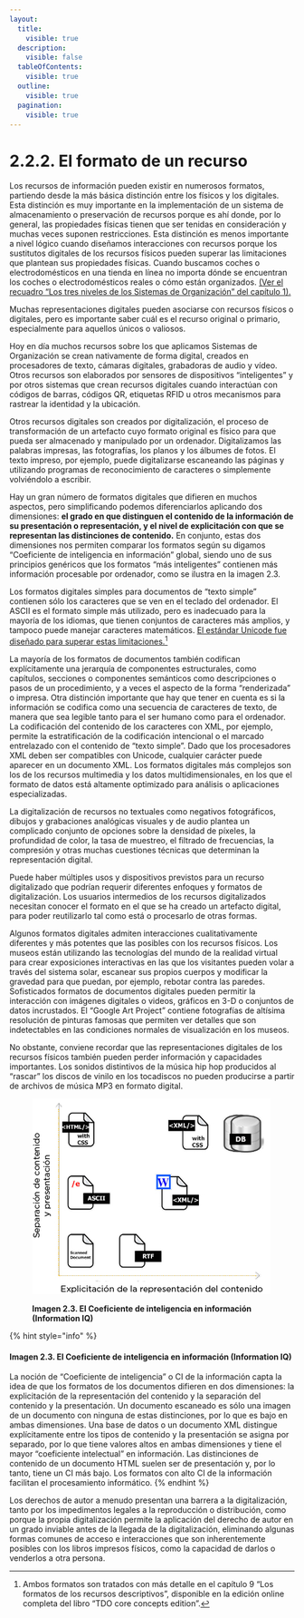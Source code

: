 ```yaml
---
layout:
  title:
    visible: true
  description:
    visible: false
  tableOfContents:
    visible: true
  outline:
    visible: true
  pagination:
    visible: true
---
```


# 2.2.2. El formato de un recurso

Los recursos de información pueden existir en numerosos formatos, partiendo desde la más básica distinción entre los físicos y los digitales. Esta distinción es muy importante en la implementación de un sistema de almacenamiento o preservación de recursos porque es ahí donde, por lo general, las propiedades físicas tienen que ser tenidas en consideración y muchas veces suponen restricciones. Esta distinción es menos importante a nivel lógico cuando diseñamos interacciones con recursos porque los sustitutos digitales de los recursos físicos pueden superar las limitaciones que plantean sus propiedades físicas. Cuando buscamos coches o electrodomésticos en una tienda en línea no importa dónde se encuentran los coches o electrodomésticos reales o cómo están organizados. [(Ver el recuadro “Los tres niveles de los Sistemas de Organización” del capítulo 1).](../../capitulo-i.-sistemas-de-organizacion-marco-de-referencia/1.6-el-concepto-de-principio-de-organizacion.md#los-tres-niveles-de-sistemas-de-organizacion)

Muchas representaciones digitales pueden asociarse con recursos físicos o digitales, pero es importante saber cuál es el recurso original o primario, especialmente para aquellos únicos o valiosos.

Hoy en día muchos recursos sobre los que aplicamos Sistemas de Organización se crean nativamente de forma digital, creados en procesadores de texto, cámaras digitales, grabadoras de audio y vídeo. Otros recursos son elaborados por sensores de dispositivos “inteligentes” y por otros sistemas que crean recursos digitales cuando interactúan con códigos de barras, códigos QR, etiquetas RFID u otros mecanismos para rastrear la identidad y la ubicación.

Otros recursos digitales son creados por digitalización, el proceso de transformación de un artefacto cuyo formato original es físico para que pueda ser almacenado y manipulado por un ordenador. Digitalizamos las palabras impresas, las fotografías, los planos y los álbumes de fotos. El texto impreso, por ejemplo, puede digitalizarse escaneando las páginas y utilizando programas de reconocimiento de caracteres o simplemente volviéndolo a escribir.

Hay un gran número de formatos digitales que difieren en muchos aspectos, pero simplificando podemos diferenciarlos aplicando dos dimensiones: **el grado en que distinguen el contenido de la información de su presentación o representación, y el nivel de explicitación con que se representan las distinciones de contenido.** En conjunto, estas dos dimensiones nos permiten comparar los formatos según su digamos “Coeficiente de inteligencia en información” global, siendo uno de sus principios genéricos que los formatos “más inteligentes” contienen más información procesable por ordenador, como se ilustra en la imagen 2.3.

Los formatos digitales simples para documentos de “texto simple” contienen sólo los caracteres que se ven en el teclado del ordenador. El ASCII es el formato simple más utilizado, pero es inadecuado para la mayoría de los idiomas, que tienen conjuntos de caracteres más amplios, y tampoco puede manejar caracteres matemáticos. [El estándar Unicode fue diseñado para superar estas limitaciones.](#user-content-fn-1)[^1]

La mayoría de los formatos de documentos también codifican explícitamente una jerarquía de componentes estructurales, como capítulos, secciones o componentes semánticos como descripciones o pasos de un procedimiento, y a veces el aspecto de la forma “renderizada” o impresa. Otra distinción importante que hay que tener en cuenta es si la información se codifica como una secuencia de caracteres de texto, de manera que sea legible tanto para el ser humano como para el ordenador. La codificación del contenido de los caracteres con XML, por ejemplo, permite la estratificación de la codificación intencional o el marcado entrelazado con el contenido de “texto simple”. Dado que los procesadores XML deben ser compatibles con Unicode, cualquier carácter puede aparecer en un documento XML. Los formatos digitales más complejos son los de los recursos multimedia y los datos multidimensionales, en los que el formato de datos está altamente optimizado para análisis o aplicaciones especializadas.

La digitalización de recursos no textuales como negativos fotográficos, dibujos y grabaciones analógicas visuales y de audio plantea un complicado conjunto de opciones sobre la densidad de píxeles, la profundidad de color, la tasa de muestreo, el filtrado de frecuencias, la compresión y otras muchas cuestiones técnicas que determinan la representación digital.

Puede haber múltiples usos y dispositivos previstos para un recurso digitalizado que podrían requerir diferentes enfoques y formatos de digitalización. Los usuarios intermedios de los recursos digitalizados necesitan conocer el formato en el que se ha creado un artefacto digital, para poder reutilizarlo tal como está o procesarlo de otras formas.

Algunos formatos digitales admiten interacciones cualitativamente diferentes y más potentes que las posibles con los recursos físicos. Los museos están utilizando las tecnologías del mundo de la realidad virtual para crear exposiciones interactivas en las que los visitantes pueden volar a través del sistema solar, escanear sus propios cuerpos y modificar la gravedad para que puedan, por ejemplo, rebotar contra las paredes. Sofisticados formatos de documentos digitales pueden permitir la interacción con imágenes digitales o videos, gráficos en 3-D o conjuntos de datos incrustados. El “Google Art Project” contiene fotografías de altísima resolución de pinturas famosas que permiten ver detalles que son indetectables en las condiciones normales de visualización en los museos.

No obstante, conviene recordar que las representaciones digitales de los recursos físicos también pueden perder información y capacidades importantes. Los sonidos distintivos de la música hip hop producidos al “rascar” los discos de vinilo en los tocadiscos no pueden producirse a partir de archivos de música MP3 en formato digital.

<figure><img src="../../.gitbook/assets/iconoRecurso 3puntos.jpg" alt=""><figcaption><p><strong>Imagen 2.3. El Coeficiente de inteligencia en información (Information IQ)</strong></p></figcaption></figure>

{% hint style="info" %}
#### Imagen 2.3. El Coeficiente de inteligencia en información (Information IQ) <a href="#imagen2.3" id="imagen2.3"></a>

La noción de “Coeficiente de inteligencia” o CI de la información capta la idea de que los formatos de los documentos difieren en dos dimensiones: la explicitación de la representación del contenido y la separación del contenido y la presentación. Un documento escaneado es sólo una imagen de un documento con ninguna de estas distinciones, por lo que es bajo en ambas dimensiones. Una base de datos o un documento XML distingue explícitamente entre los tipos de contenido y la presentación se asigna por separado, por lo que tiene valores altos en ambas dimensiones y tiene el mayor “coeficiente intelectual” en información. Las distinciones de contenido de un documento HTML suelen ser de presentación y, por lo tanto, tiene un CI más bajo. Los formatos con alto CI de la información facilitan el procesamiento informático.
{% endhint %}

Los derechos de autor a menudo presentan una barrera a la digitalización, tanto por los impedimentos legales a la reproducción o distribución, como porque la propia digitalización permite la aplicación del derecho de autor en un grado inviable antes de la llegada de la digitalización, eliminando algunas formas comunes de acceso e interacciones que son inherentemente posibles con los libros impresos físicos, como la capacidad de darlos o venderlos a otra persona.

[^1]: Ambos formatos son tratados con más detalle en el capítulo 9 “Los formatos de los recursos descriptivos”, disponible en la edición online completa del libro “TDO core concepts edition”.
